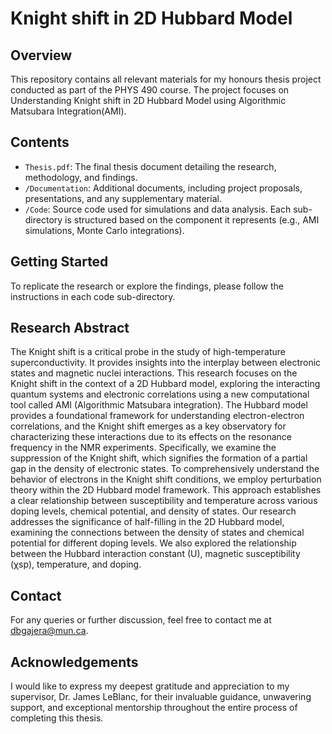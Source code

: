 # Knight shift in 2D Hubbard Model

## Overview
This repository contains all relevant materials for my honours thesis project conducted as part of the PHYS 490 course. The project focuses on Understanding Knight shift in 2D Hubbard Model
using Algorithmic Matsubara Integration(AMI).

## Contents
- `Thesis.pdf`: The final thesis document detailing the research, methodology, and findings.
- `/Documentation`: Additional documents, including project proposals, presentations, and any supplementary material.
- `/Code`: Source code used for simulations and data analysis. Each sub-directory is structured based on the component it represents (e.g., AMI simulations, Monte Carlo integrations).

## Getting Started
To replicate the research or explore the findings, please follow the instructions in each code sub-directory. 

## Research Abstract
The Knight shift is a critical probe in the study of high-temperature superconductivity. It provides insights into the interplay between electronic states and magnetic
nuclei interactions. This research focuses on the Knight shift in the context of a
2D Hubbard model, exploring the interacting quantum systems and electronic correlations using a new computational tool called AMI (Algorithmic Matsubara integration). The Hubbard model provides a foundational framework for understanding
electron-electron correlations, and the Knight shift emerges as a key observatory for
characterizing these interactions due to its effects on the resonance frequency in the
NMR experiments.
Specifically, we examine the suppression of the Knight shift, which signifies the
formation of a partial gap in the density of electronic states. To comprehensively
understand the behavior of electrons in the Knight shift conditions, we employ perturbation theory within the 2D Hubbard model framework. This approach establishes
a clear relationship between susceptibility and temperature across various doping levels, chemical potential, and density of states.
Our research addresses the significance of half-filling in the 2D Hubbard model,
examining the connections between the density of states and chemical potential for
different doping levels. We also explored the relationship between the Hubbard interaction constant (U), magnetic susceptibility (χsp), temperature, and doping.

## Contact
For any queries or further discussion, feel free to contact me at dbgajera@mun.ca.

## Acknowledgements
I would like to express my deepest gratitude and appreciation to my supervisor, Dr.
James LeBlanc, for their invaluable guidance, unwavering support, and exceptional
mentorship throughout the entire process of completing this thesis.
